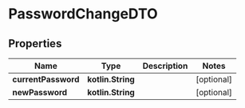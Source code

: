
# PasswordChangeDTO

## Properties
Name | Type | Description | Notes
------------ | ------------- | ------------- | -------------
**currentPassword** | **kotlin.String** |  |  [optional]
**newPassword** | **kotlin.String** |  |  [optional]



